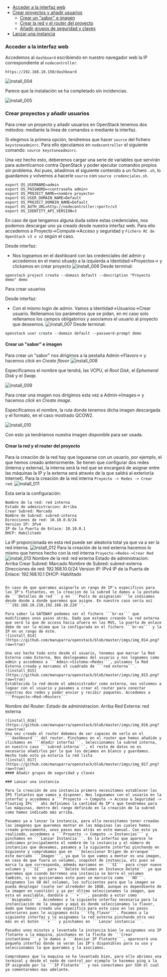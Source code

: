 * [Acceder a la interfaz web](#acceder-a-la-interfaz-web)
* [Crear proyectos y añadir usuarios](#crear-proyectos-y-añadir-usuarios)
   * [Crear un "sabor" e imagen](#crear-un-sabor-e-imagen)
   * [Crear la red y el router del proyecto](#crear-la-red-y-el-router-del-proyecto)
   * [Añadir grupos de seguridad y claves](#añadir-grupos-de-seguridad-y-claves)
* [Lanzar una instancia](#lanzar-una-instancia)         


### Acceder a la interfaz web

Accedemos al `dashboard` escribiendo en nuestro navegador web la IP correspondiente al ``nodecontroller``.

```
https://192.168.10.150/dashboard
```
![install_004](https://github.com/manuparra/openstack/blob/master/imgs/img_004.png?raw=true)

Parece que la instalación se ha completado sin incidencias.

![install_005](https://github.com/manuparra/openstack/blob/master/imgs/img_005.png?raw=true)

### Crear proyectos y añadir usuarios

Para crear un proyecto y añadir usuarios en OpenStack tenemos dos métodos: mediante la línea de comandos o mediante la interfaz.

Si elegimos la primera opción, tendremos que hacer ``source`` del fichero ``keystoneadminrc``. Para ello ejecutamos en ``nodecontroller`` el siguiente comando: ``source keystoneadminrc``.

Una vez hecho esto, deberemos cargar una serie de variables que servirán para autenticarnos contra OpenStack y poder ejecutar comandos propios sin problema. Así pues, añadimos el siguiente contenido a un fichero ``.sh``, lo guardamos y volvemos a hacerle ``source`` con ``source credenciales.sh``.

```
export OS_USERNAME=admin
export OS_PASSWORD=<contraseña admin>
export OS_PROJECT_NAME=<nombre proyecto>
export OS_USER_DOMAIN_NAME=Default
export OS_PROJECT_DOMAIN_NAME=Default
export OS_AUTH_URL=http://nodecontroller:<port>/v3
export OS_IDENTITY_API_VERSION=3
```
En caso de que tengamos alguna duda sobre estas credenciales, nos podemos descargar uno ya creado desde nuestra interfaz web. Para ello accedemos a  Proyecto&rightarrow;Compute&rightarrow;Acceso y seguridad y ``Fichero RC de OpenStack v3 o v2`` según el caso.

Desde interfaz:
- Nos logeamos en el dashboard con las credenciales del admin y accedemos en el menú situado a la izquierda a Identidad&rightarrow;Proyectos&rightarrow; y clickamos en crear proyecto
![install_006](https://github.com/manuparra/openstack/blob/master/imgs/img_006.png?raw=true)
Desde terminal:
```
openstack project create --domain default --description "Proyecto demo" demo
```

Para crear usuarios

Desde interfaz:
- Con el mismo login de admin. Vamos a Identidad&rightarrow;Usuarios&rightarrow;Crear usuario. Rellenamos los parámetros que se pidan, en mi caso solo rellenamos los campos obligatorios y asociamos el usuario al proyecto que deseemos.
![install_007](https://github.com/manuparra/openstack/blob/master/imgs/img_007.png?raw=true)
Desde terminal:
```
openstack user create --domain default --password-prompt demo
```

#### Crear un "sabor" e imagen

Para crear un "sabor" nos dirigimos a la pestaña Admin&rightarrow;Flavors&rightarrow;
 y hacemos *click* en *Create flavor*
![install_008](https://github.com/manuparra/openstack/blob/master/imgs/img_008.png?raw=true)

Especificamos el nombre que tendrá, las VCPU, el *Root Disk*, el *Ephemeral Disk* y el *Swap*.

![install_009](https://github.com/manuparra/openstack/blob/master/imgs/img_009.png?raw=true)

Para crear una imagen nos dirigimos esta vez a Admin&rightarrow;Images&rightarrow;  y hacemos *click* en *Create image*.

Especificamos el nombre, la ruta donde tenemos dicha imagen descargada y el formato, en el caso mostrado QCOW2.

![install_010](https://github.com/manuparra/openstack/blob/master/imgs/img_010.png?raw=true)

Con esto ya tendríamos nuestra imagen disponible para ser usada.

 #### Crear la red y el router del proyecto

Para la creación de la red hay que loguearse con un usuario, por ejemplo, el que hemos creado anteriormente. Se tienen que configurar dos redes (interna y externa), la interna será la red que se encargará de asignar entre las máquinas la IP y la externa será através de la que saldrá al exterior(a Internet). Para la creación de la red interna ```Proyecto -> Redes -> Crear red```.
![install_011](https://github.com/manuparra/openstack/blob/master/imgs/img_011.png?raw=true)

Esta sería la configuración:
```
Nombre de la red: red interna
Estado de administracion: Arriba
Crear Subred: Marcado
Nombre de Subred: subred-interna
Direcciones de red: 10.10.0.0/24
Version IP: IPv4
IP de la Puerta de Enlace: 10.10.0.1
DHCP: Habilitado
```
La IP proporcionada en esta red puede ser aleatoria total ya que va a ser la red interna.
![install_012](https://github.com/manuparra/openstack/blob/master/imgs/img_012.png?raw=true)
Para la creación de la red externa hacemos lo mismo que hemos hecho con la red interna ```Proyecto->Redes->Crear Red```
![install_013](https://github.com/manuparra/openstack/blob/master/imgs/img_013.png?raw=true)
Nombre de la red: red externa
Estado de administracion: Arriba
Crear Subred: Marcado
Nombre de Subred: subred-externa
Direcciones de red: 192.168.10.0/24
Version IP: IPv4
IP de la Puerta de Enlace: 192.168.10.1
DHCP: Habilitado
```

En caso de que queramos asignarle un rango de IP's especificos para las IP's flotantes, en la creacion de la subred le damos a la pestaña de ```Detalles de red``` y en ```Pools de asignación```le indicamos desde donde a donde queremos que asigne. En nuestro caso sería así ```192.168.10.210,192.168.10.220```.

Para saber la GATEWAY podemos ver el fichero ```br-ex``` que modificamos unos pasos atrás. Dado que estamos creando la red externa que será la que de acceso hacia afuera en las MVS, la puerta de enlace debe de ser la misma que la configurada en el fichero ```br-ex``` y la IP en un rango de éste.
![install_014](https://github.com/manuparra/openstack/blob/master/imgs/img_014.png?raw=true)

Una vez hecho todo esto desde el usuario, tenemos que marcar la Red Externa como Externa. Nos deslogeamos del usuario y nos logeamos como admin y accedemos a ```Admin->Sistema->Redes```, pulsamos la Red Externa creada y marcamos el cuadrado de ```red externa```.
![install_015](https://github.com/manuparra/openstack/blob/master/imgs/img_015.png?raw=true)
Establecida la red desde el administrador como externa, nos volvemos a logear con el usuario y pasamos a crear el router para conectar nuestras dos redes y poder enviar y recibir paquetes. Accedemos a ```Proyecto->Red->Routers```

```
Nombre del Router: <Nombre del router>
Estado de administracion: Arriba
Red Externa: red externa
```
![install_016](https://github.com/manuparra/openstack/blob/master/imgs/img_016.png?raw=true)
Una vez creado el router debemos de ser capaces de verlo en el ```dashboard``` del router. Pinchamos en el router que hemos añadido y clickamos en ```Añadir interfaz```. Seleccionamos la subred interna, en nuestro caso ```subred-interna```, el resto de datos no es necesario añadirlos por lo que los dejamos en blanco y guardamos. Hecho todo esto ya estaría la red lista
![install_017](https://github.com/manuparra/openstack/blob/master/imgs/img_017.png?raw=true)
#### Añadir grupos de seguridad y claves

### Lanzar una instancia

Para la creación de una instancia primero necesitamos establecer las IPS flotantes que vamos a disponer. Nos logueamos con el usuario en la interfaz y accedemos a ```Proyecto -> Computo -> Acceso & Seguridad -> Floating IPs``` ahi definimos la cantidad de IP's que tendremos para las máquinas, dentro del rango definido en la creación de la subred como hemos indicado más arriba.

Pasamos ya a lanzar la instancia, para ello necesitamos tener creadas las imagenes que queremos montar en las máquinas las cuales hemos creado previamente, unos pasos mas atrás en este manual. Con esto ya realizado, accedemos a ```Proyecto -> Computo -> Instancias``` y pinchamos en ```Lanzar Instancia```. En la interfaz que aparece le indicamos principalmente el nombre de la instancia y el número de instancias que deseamos, pasamos a la siguiente interfaz pinchando en Siguiente y comprobamos que en ```Seleccionar Origen de arranque``` este marcado ```Imagen```, ya que lo que vamos a montar es una imagen, en caso de que fuera un volumen, snapshot de instancia, etc pues se marca la que corresponda, además marcamos en ```SI``` para crear nuevo volumen y ```SI``` para ```Delete Volumen on Instance Delete``` ya que queremos que cuando borremos una instancia se borre el volumen también, si no quisieramos esto pues se marcaría como ```NO```. Asignamos los GB del volumen, los suficientes para que la imagen se pueda desplegar (suele ser alrededor de 10GB, aunque es dependiente de la imagen en cuestión) y ya por último seleccionamos la imagen, que esta en available, dandole a ```+````, pasando a estar como ```Asignados```. Accedemos a la siguiente interfaz necesaria para la instanciación de la imagen y aquí es donde seleccionamos la flavor, dado que hemos creado una especifica para este caso en los pasos anteriores pues le asignamos ésta ```tfg_flavor```. Pasamos a la siguiente interfaz y le asignamos la red externa pinchando otra vez más en el botón ```+``` y pinchamos en ```Lanzar instancia```.

Pasados unos minutos y levantada la instancia bien le asignamos una IP flotante a la máquina, pinchamos en la flecha de ```Crear instantánea``` y le damos a ```Asociar IP Flotante```, aparecerá una pequeña interfaz donde se veran las IP's disponibles para su uso y seleccionamos la que queramos y la asociamos.

Comprobamos que la maquina se ha levantado bien, para ello abrimos una terminal y desde el nodo de control por ejemplo le hacemos ping a la IP asignada por la ```IP Flotante``` y nos conectamos por SSH el cual ya comentaremos mas adelante.